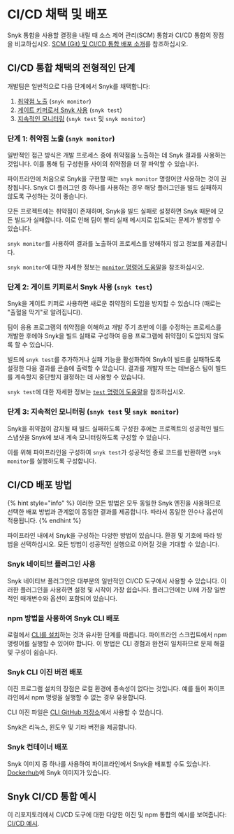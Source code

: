 # CI/CD 채택 및 배포

Snyk 통합을 사용할 결정을 내릴 때 소스 제어 관리(SCM) 통합과 CI/CD 통합의 장점을 비교하십시오. [SCM (Git) 및 CI/CD 통합 배포 소개](../../git-repository-and-ci-cd-integrations-comparisons.md)를 참조하십시오.

## CI/CD 통합 채택의 전형적인 단계

개발팀은 일반적으로 다음 단계에서 Snyk를 채택합니다:

1. [취약점 노출](ci-cd-adoption-and-deployment.md#stage-1-expose-vulnerabilities-snyk-monitor) (`snyk monitor`)
2. [게이트 키퍼로서 Snyk 사용](ci-cd-adoption-and-deployment.md#stage-2-use-snyk-as-a-gatekeeper-snyk-test) (`snyk test`)
3. [지속적인 모니터링](ci-cd-adoption-and-deployment.md#stage-3-continuous-monitoring-snyk-test-and-snyk-monitor) (`snyk test` 및 `snyk monitor`)

### **단계 1: 취약점 노출 (`snyk monitor`)**

일반적인 접근 방식은 개발 프로세스 중에 취약점을 노출하는 데 Snyk 결과를 사용하는 것입니다. 이를 통해 팀 구성원들 사이의 취약점을 더 잘 파악할 수 있습니다.

파이프라인에 처음으로 Snyk을 구현할 때는 `snyk monitor` 명령어만 사용하는 것이 권장됩니다. Snyk CI 플러그인 중 하나를 사용하는 경우 해당 플러그인을 빌드 실패하지 않도록 구성하는 것이 좋습니다.

모든 프로젝트에는 취약점이 존재하며, Snyk을 빌드 실패로 설정하면 Snyk 때문에 모든 빌드가 실패합니다. 이로 인해 팀이 빨리 실패 메시지로 압도되는 문제가 발생할 수 있습니다.

`snyk monitor`를 사용하여 결과를 노출하여 프로세스를 방해하지 않고 정보를 제공합니다.

`snyk monitor`에 대한 자세한 정보는 [`monitor` 명령어 도움말](../../../snyk-cli/commands/monitor.md)을 참조하십시오.

### **단계 2: 게이트 키퍼로서 Snyk 사용 (`snyk test`)**

Snyk을 게이트 키퍼로 사용하면 새로운 취약점의 도입을 방지할 수 있습니다 (때로는 "출혈을 막기"로 알려집니다).

팀이 응용 프로그램의 취약점을 이해하고 개발 주기 초반에 이를 수정하는 프로세스를 개발한 후에야 Snyk을 빌드 실패로 구성하여 응용 프로그램에 취약점이 도입되지 않도록 할 수 있습니다.

빌드에 `snyk test`를 추가하거나 실패 기능을 활성화하여 Snyk이 빌드를 실패하도록 설정한 다음 결과를 콘솔에 출력할 수 있습니다. 결과를 개발자 또는 데브옵스 팀이 빌드를 계속할지 중단할지 결정하는 데 사용할 수 있습니다.

`snyk test`에 대한 자세한 정보는 [`test` 명령어 도움말](../../../snyk-cli/commands/test.md)을 참조하십시오.

### **단계 3: 지속적인 모니터링 (`snyk test`** 및 **`snyk monitor`)**

Snyk을 취약점이 감지될 때 빌드 실패하도록 구성한 후에는 프로젝트의 성공적인 빌드 스냅샷을 Snyk에 보내 계속 모니터링하도록 구성할 수 있습니다.

이를 위해 파이프라인을 구성하여 `snyk test`가 성공적인 종료 코드를 반환하면 `snyk monitor`를 실행하도록 구성합니다.

## CI/CD 배포 방법

{% hint style="info" %}
이러한 모든 방법은 모두 동일한 Snyk 엔진을 사용하므로 선택한 배포 방법과 관계없이 동일한 결과를 제공합니다. 따라서 동일한 인수나 옵션이 적용됩니다.
{% endhint %}

파이프라인 내에서 Snyk을 구성하는 다양한 방법이 있습니다. 환경 및 기호에 따라 방법을 선택하십시오. 모든 방법이 성공적인 실행으로 이어질 것을 기대할 수 있습니다.

### **Snyk 네이티브 플러그인 사용**

Snyk 네이티브 플러그인은 대부분의 일반적인 CI/CD 도구에서 사용할 수 있습니다. 이러한 플러그인을 사용하면 설정 및 시작이 가장 쉽습니다. 플러그인에는 UI에 가장 일반적인 매개변수와 옵션이 포함되어 있습니다.

### **npm 방법을 사용하여 Snyk CLI 배포**

로컬에서 [CLI를 설치](../../../snyk-cli/install-or-update-the-snyk-cli/)하는 것과 유사한 단계를 따릅니다. 파이프라인 스크립트에서 npm 명령어를 실행할 수 있어야 합니다. 이 방법은 CLI 경험과 완전히 일치하므로 문제 해결 및 구성이 쉽습니다.

### **Snyk CLI 이진 버전 배포**

이진 프로그램 설치의 장점은 로컬 환경에 종속성이 없다는 것입니다. 예를 들어 파이프라인에서 npm 명령을 실행할 수 없는 경우 유용합니다.

CLI 이진 파일은 [CLI GitHub 저장소](https://github.com/snyk/cli/tags)에서 사용할 수 있습니다.

Snyk은 리눅스, 윈도우 및 기타 버전을 제공합니다.

### **Snyk 컨테이너 배포**

Snyk 이미지 중 하나를 사용하여 파이프라인에서 Snyk을 배포할 수도 있습니다. [Dockerhub](https://hub.docker.com/r/snyk/snyk)에 Snyk 이미지가 있습니다.

## Snyk CI/CD 통합 예시

이 리포지토리에서 CI/CD 도구에 대한 다양한 이진 및 npm 통합의 예시를 보여줍니다: [CI/CD 예시](https://github.com/snyk-labs/snyk-cicd-integration-examples).
